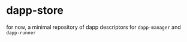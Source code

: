 # dapp-store
for now, a minimal repository of dapp descriptors for `dapp-manager` and `dapp-runner`
